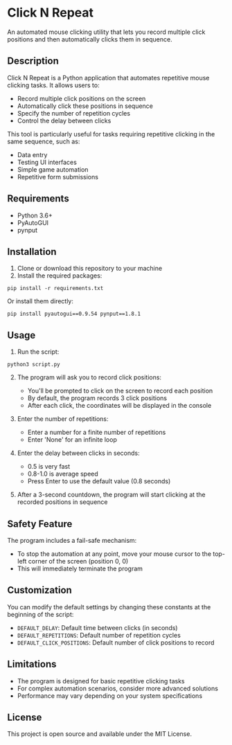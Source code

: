 # Click N Repeat

An automated mouse clicking utility that lets you record multiple click positions and then automatically clicks them in sequence.

## Description

Click N Repeat is a Python application that automates repetitive mouse clicking tasks. It allows users to:
- Record multiple click positions on the screen
- Automatically click these positions in sequence
- Specify the number of repetition cycles
- Control the delay between clicks

This tool is particularly useful for tasks requiring repetitive clicking in the same sequence, such as:
- Data entry
- Testing UI interfaces
- Simple game automation
- Repetitive form submissions

## Requirements

- Python 3.6+
- PyAutoGUI
- pynput

## Installation

1. Clone or download this repository to your machine
2. Install the required packages:

```
pip install -r requirements.txt
```

Or install them directly:

```
pip install pyautogui==0.9.54 pynput==1.8.1
```

## Usage

1. Run the script:

```
python3 script.py
```

2. The program will ask you to record click positions:
   - You'll be prompted to click on the screen to record each position
   - By default, the program records 3 click positions
   - After each click, the coordinates will be displayed in the console

3. Enter the number of repetitions:
   - Enter a number for a finite number of repetitions
   - Enter 'None' for an infinite loop

4. Enter the delay between clicks in seconds:
   - 0.5 is very fast
   - 0.8-1.0 is average speed
   - Press Enter to use the default value (0.8 seconds)

5. After a 3-second countdown, the program will start clicking at the recorded positions in sequence

## Safety Feature

The program includes a fail-safe mechanism:
- To stop the automation at any point, move your mouse cursor to the top-left corner of the screen (position 0, 0)
- This will immediately terminate the program

## Customization

You can modify the default settings by changing these constants at the beginning of the script:
- `DEFAULT_DELAY`: Default time between clicks (in seconds)
- `DEFAULT_REPETITIONS`: Default number of repetition cycles
- `DEFAULT_CLICK_POSITIONS`: Default number of click positions to record

## Limitations

- The program is designed for basic repetitive clicking tasks
- For complex automation scenarios, consider more advanced solutions
- Performance may vary depending on your system specifications

## License

This project is open source and available under the MIT License.
